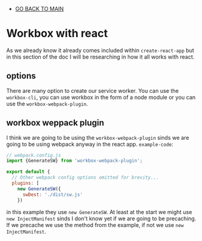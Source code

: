 - [GO BACK TO MAIN](../README.md)

# Workbox with react
As we already know it already comes included within `create-react-app` but in this section of the doc I will be researching in how it all works with react. 

## options

There are many option to create our service worker. You can use the `workbox-cli`, you can use workbox in the form of a node module or you can use the `workbox-webpack-plugin`.
## workbox weppack plugin
I think we are going to be using the `workbox-webpack-plugin` sinds we are going to be using webpack anyway in the react app. `example-code`:
```js
// webpack.config.js
import {GenerateSW} from 'workbox-webpack-plugin';

export default {
  // Other webpack config options omitted for brevity...
  plugins: [
    new GenerateSW({
      swDest: './dist/sw.js'
    })
```
in this example they use `new GenerateSW`. At least at the start we might use `new InjectManifest` sinds I don't know yet if we are going to be precaching. If we precache we use the method from the example, if not we use `new InjectManifest`.